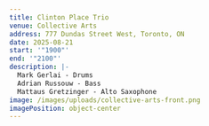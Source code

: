 ```yaml
---
title: Clinton Place Trio
venue: Collective Arts
address: 777 Dundas Street West, Toronto, ON
date: 2025-08-21
start: '"1900"'
end: '"2100"'
description: |-
  M﻿ark Gerlai - Drums
  A﻿drian Russouw - Bass
  M﻿attaus Gretzinger - Alto Saxophone
image: /images/uploads/collective-arts-front.png
imagePosition: object-center
---
```

